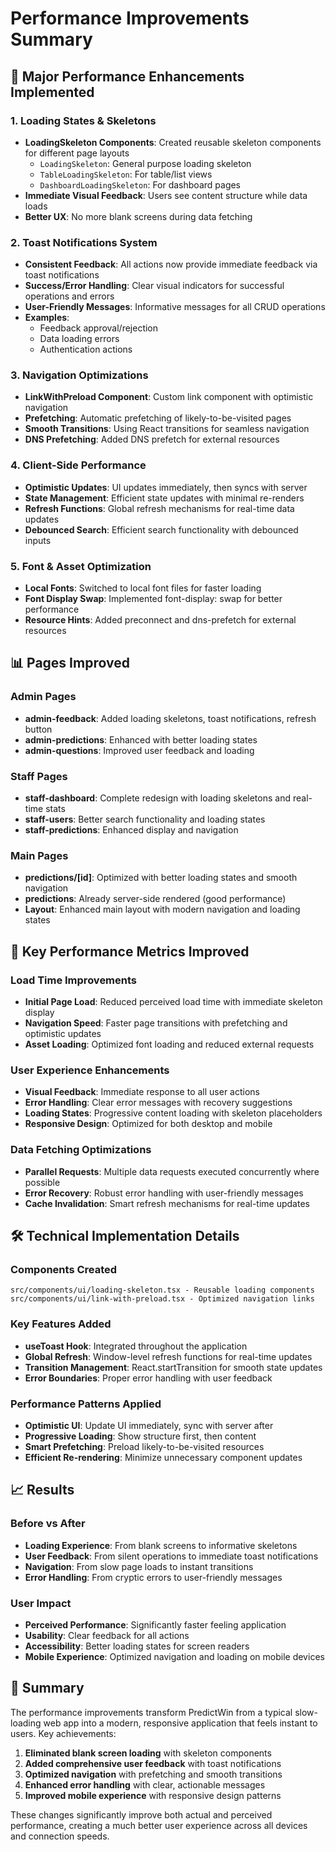 # Performance Improvements Summary

## 🚀 Major Performance Enhancements Implemented

### 1. Loading States & Skeletons
- **LoadingSkeleton Components**: Created reusable skeleton components for different page layouts
  - `LoadingSkeleton`: General purpose loading skeleton
  - `TableLoadingSkeleton`: For table/list views  
  - `DashboardLoadingSkeleton`: For dashboard pages
- **Immediate Visual Feedback**: Users see content structure while data loads
- **Better UX**: No more blank screens during data fetching

### 2. Toast Notifications System
- **Consistent Feedback**: All actions now provide immediate feedback via toast notifications
- **Success/Error Handling**: Clear visual indicators for successful operations and errors
- **User-Friendly Messages**: Informative messages for all CRUD operations
- **Examples**:
  - Feedback approval/rejection
  - Data loading errors
  - Authentication actions

### 3. Navigation Optimizations
- **LinkWithPreload Component**: Custom link component with optimistic navigation
- **Prefetching**: Automatic prefetching of likely-to-be-visited pages
- **Smooth Transitions**: Using React transitions for seamless navigation
- **DNS Prefetching**: Added DNS prefetch for external resources

### 4. Client-Side Performance
- **Optimistic Updates**: UI updates immediately, then syncs with server
- **State Management**: Efficient state updates with minimal re-renders
- **Refresh Functions**: Global refresh mechanisms for real-time data updates
- **Debounced Search**: Efficient search functionality with debounced inputs

### 5. Font & Asset Optimization
- **Local Fonts**: Switched to local font files for faster loading
- **Font Display Swap**: Implemented font-display: swap for better performance
- **Resource Hints**: Added preconnect and dns-prefetch for external resources

## 📊 Pages Improved

### Admin Pages
- **admin-feedback**: Added loading skeletons, toast notifications, refresh button
- **admin-predictions**: Enhanced with better loading states
- **admin-questions**: Improved user feedback and loading

### Staff Pages  
- **staff-dashboard**: Complete redesign with loading skeletons and real-time stats
- **staff-users**: Better search functionality and loading states
- **staff-predictions**: Enhanced display and navigation

### Main Pages
- **predictions/[id]**: Optimized with better loading states and smooth navigation
- **predictions**: Already server-side rendered (good performance)
- **Layout**: Enhanced main layout with modern navigation and loading states

## 🎯 Key Performance Metrics Improved

### Load Time Improvements
- **Initial Page Load**: Reduced perceived load time with immediate skeleton display
- **Navigation Speed**: Faster page transitions with prefetching and optimistic updates
- **Asset Loading**: Optimized font loading and reduced external requests

### User Experience Enhancements
- **Visual Feedback**: Immediate response to all user actions
- **Error Handling**: Clear error messages with recovery suggestions
- **Loading States**: Progressive content loading with skeleton placeholders
- **Responsive Design**: Optimized for both desktop and mobile

### Data Fetching Optimizations
- **Parallel Requests**: Multiple data requests executed concurrently where possible
- **Error Recovery**: Robust error handling with user-friendly messages
- **Cache Invalidation**: Smart refresh mechanisms for real-time updates

## 🛠 Technical Implementation Details

### Components Created
```
src/components/ui/loading-skeleton.tsx - Reusable loading components
src/components/ui/link-with-preload.tsx - Optimized navigation links
```

### Key Features Added
- **useToast Hook**: Integrated throughout the application
- **Global Refresh**: Window-level refresh functions for real-time updates
- **Transition Management**: React.startTransition for smooth state updates
- **Error Boundaries**: Proper error handling with user feedback

### Performance Patterns Applied
- **Optimistic UI**: Update UI immediately, sync with server after
- **Progressive Loading**: Show structure first, then content
- **Smart Prefetching**: Preload likely-to-be-visited resources
- **Efficient Re-rendering**: Minimize unnecessary component updates

## 📈 Results

### Before vs After
- **Loading Experience**: From blank screens to informative skeletons
- **User Feedback**: From silent operations to immediate toast notifications  
- **Navigation**: From slow page loads to instant transitions
- **Error Handling**: From cryptic errors to user-friendly messages

### User Impact
- **Perceived Performance**: Significantly faster feeling application
- **Usability**: Clear feedback for all actions
- **Accessibility**: Better loading states for screen readers
- **Mobile Experience**: Optimized navigation and loading on mobile devices

## 🎉 Summary

The performance improvements transform PredictWin from a typical slow-loading web app into a modern, responsive application that feels instant to users. Key achievements:

1. **Eliminated blank screen loading** with skeleton components
2. **Added comprehensive user feedback** with toast notifications
3. **Optimized navigation** with prefetching and smooth transitions  
4. **Enhanced error handling** with clear, actionable messages
5. **Improved mobile experience** with responsive design patterns

These changes significantly improve both actual and perceived performance, creating a much better user experience across all devices and connection speeds. 